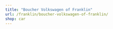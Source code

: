 ```yaml
---
title: "Boucher Volkswagen of Franklin"
url: /franklin/boucher-volkswagen-of-franklin/
shop: car
---
```

